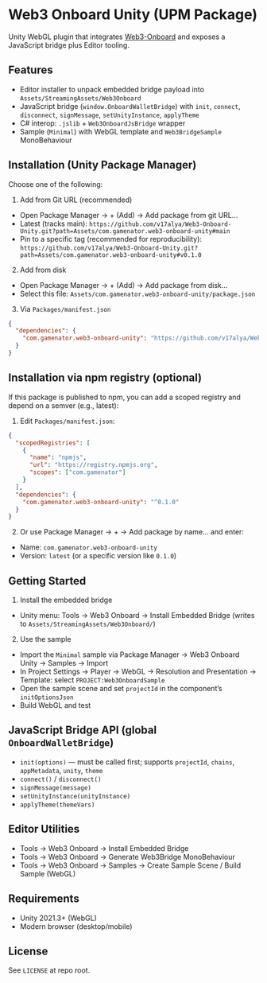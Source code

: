# Web3 Onboard Unity (UPM Package)

Unity WebGL plugin that integrates [Web3-Onboard](https://onboard.blocknative.com/) and exposes a JavaScript bridge plus Editor tooling.

## Features
- Editor installer to unpack embedded bridge payload into `Assets/StreamingAssets/Web3Onboard`
- JavaScript bridge (`window.OnboardWalletBridge`) with `init`, `connect`, `disconnect`, `signMessage`, `setUnityInstance`, `applyTheme`
- C# interop: `.jslib` + `Web3OnboardJsBridge` wrapper
- Sample (`Minimal`) with WebGL template and `Web3BridgeSample` MonoBehaviour

## Installation (Unity Package Manager)
Choose one of the following:

1) Add from Git URL (recommended)
- Open Package Manager → + (Add) → Add package from git URL…
- Latest (tracks main):
  `https://github.com/v17alya/Web3-Onboard-Unity.git?path=Assets/com.gamenator.web3-onboard-unity#main`
- Pin to a specific tag (recommended for reproducibility):
  `https://github.com/v17alya/Web3-Onboard-Unity.git?path=Assets/com.gamenator.web3-onboard-unity#v0.1.0`

2) Add from disk
- Open Package Manager → + (Add) → Add package from disk…
- Select this file: `Assets/com.gamenator.web3-onboard-unity/package.json`

3) Via `Packages/manifest.json`
```json
{
  "dependencies": {
    "com.gamenator.web3-onboard-unity": "https://github.com/v17alya/Web3-Onboard-Unity.git?path=Assets/com.gamenator.web3-onboard-unity#main"
  }
}
```

## Installation via npm registry (optional)
If this package is published to npm, you can add a scoped registry and depend on a semver (e.g., latest):

1) Edit `Packages/manifest.json`:
```json
{
  "scopedRegistries": [
    {
      "name": "npmjs",
      "url": "https://registry.npmjs.org",
      "scopes": ["com.gamenator"]
    }
  ],
  "dependencies": {
    "com.gamenator.web3-onboard-unity": "^0.1.0"
  }
}
```
2) Or use Package Manager → + → Add package by name… and enter:
- Name: `com.gamenator.web3-onboard-unity`
- Version: `latest` (or a specific version like `0.1.0`)

## Getting Started
1) Install the embedded bridge
- Unity menu: Tools → Web3 Onboard → Install Embedded Bridge (writes to `Assets/StreamingAssets/Web3Onboard/`)

2) Use the sample
- Import the `Minimal` sample via Package Manager → Web3 Onboard Unity → Samples → Import
- In Project Settings → Player → WebGL → Resolution and Presentation → Template: select `PROJECT:Web3OnboardSample`
- Open the sample scene and set `projectId` in the component’s `initOptionsJson`
- Build WebGL and test

## JavaScript Bridge API (global `OnboardWalletBridge`)
- `init(options)` — must be called first; supports `projectId`, `chains`, `appMetadata`, `unity`, `theme`
- `connect()` / `disconnect()`
- `signMessage(message)`
- `setUnityInstance(unityInstance)`
- `applyTheme(themeVars)`

## Editor Utilities
- Tools → Web3 Onboard → Install Embedded Bridge
- Tools → Web3 Onboard → Generate Web3Bridge MonoBehaviour
- Tools → Web3 Onboard → Samples → Create Sample Scene / Build Sample (WebGL)

## Requirements
- Unity 2021.3+ (WebGL)
- Modern browser (desktop/mobile)

## License
See `LICENSE` at repo root.
